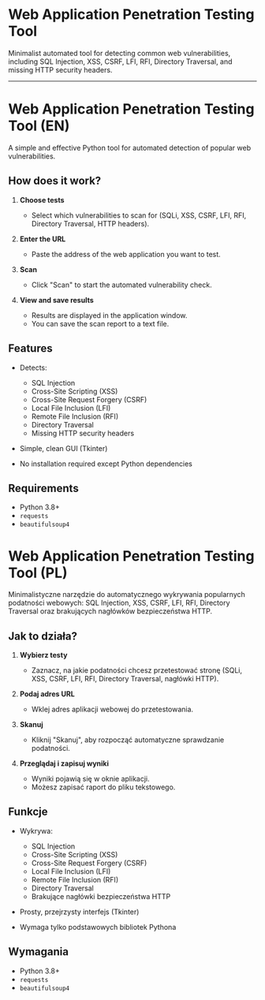 # Web Application Penetration Testing Tool

Minimalist automated tool for detecting common web vulnerabilities, including SQL Injection, XSS, CSRF, LFI, RFI, Directory Traversal, and missing HTTP security headers.

---

# Web Application Penetration Testing Tool (EN)

A simple and effective Python tool for automated detection of popular web vulnerabilities.

## How does it work?

1. **Choose tests**
   - Select which vulnerabilities to scan for (SQLi, XSS, CSRF, LFI, RFI, Directory Traversal, HTTP headers).

2. **Enter the URL**
   - Paste the address of the web application you want to test.

3. **Scan**
   - Click "Scan" to start the automated vulnerability check.

4. **View and save results**
   - Results are displayed in the application window.
   - You can save the scan report to a text file.

## Features

- Detects:
  - SQL Injection
  - Cross-Site Scripting (XSS)
  - Cross-Site Request Forgery (CSRF)
  - Local File Inclusion (LFI)
  - Remote File Inclusion (RFI)
  - Directory Traversal
  - Missing HTTP security headers

- Simple, clean GUI (Tkinter)
- No installation required except Python dependencies

## Requirements

- Python 3.8+
- `requests`
- `beautifulsoup4`

# Web Application Penetration Testing Tool (PL)

Minimalistyczne narzędzie do automatycznego wykrywania popularnych podatności webowych: SQL Injection, XSS, CSRF, LFI, RFI, Directory Traversal oraz brakujących nagłówków bezpieczeństwa HTTP.

## Jak to działa?

1. **Wybierz testy**
   - Zaznacz, na jakie podatności chcesz przetestować stronę (SQLi, XSS, CSRF, LFI, RFI, Directory Traversal, nagłówki HTTP).

2. **Podaj adres URL**
   - Wklej adres aplikacji webowej do przetestowania.

3. **Skanuj**
   - Kliknij "Skanuj", aby rozpocząć automatyczne sprawdzanie podatności.

4. **Przeglądaj i zapisuj wyniki**
   - Wyniki pojawią się w oknie aplikacji.
   - Możesz zapisać raport do pliku tekstowego.

## Funkcje

- Wykrywa:
  - SQL Injection
  - Cross-Site Scripting (XSS)
  - Cross-Site Request Forgery (CSRF)
  - Local File Inclusion (LFI)
  - Remote File Inclusion (RFI)
  - Directory Traversal
  - Brakujące nagłówki bezpieczeństwa HTTP

- Prosty, przejrzysty interfejs (Tkinter)
- Wymaga tylko podstawowych bibliotek Pythona

## Wymagania

- Python 3.8+
- `requests`
- `beautifulsoup4`